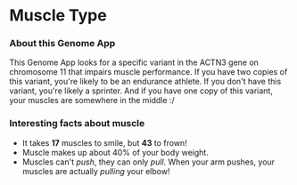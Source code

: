 # Muscle Type

### About this Genome App
This Genome App looks for a specific variant in the ACTN3 gene on chromosome 11 that impairs muscle performance. If you have two copies of this variant, you're likely to be an endurance athlete. If you don't have this variant, you're likely a sprinter. And if you have one copy of this variant, your muscles are somewhere in the middle :/

### Interesting facts about muscle
* It takes __17__ muscles to smile, but __43__ to frown!
* Muscle makes up about 40% of your body weight.
* Muscles can't _push_, they can only _pull_. When your arm pushes, your muscles are actually _pulling_ your elbow!

